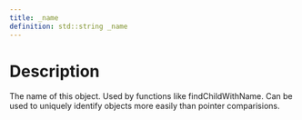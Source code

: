 ```yaml
---
title: _name
definition: std::string _name
---
```


# Description
The name of this object. Used by functions like findChildWithName. Can be used to uniquely identify objects more easily than pointer comparisions.


